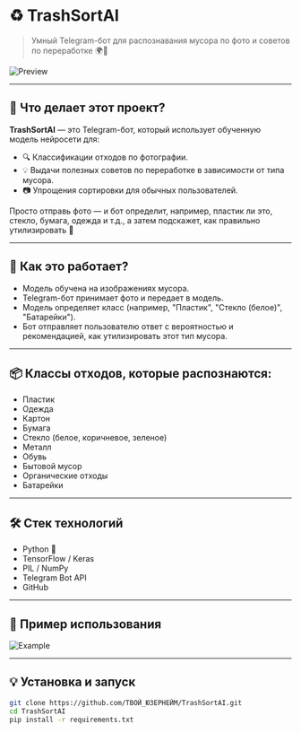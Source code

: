 # ♻️ TrashSortAI

> Умный Telegram-бот для распознавания мусора по фото и советов по переработке 🌍📸

![Preview](https://github.com/Ra1ny7/TrashSortAI/raw/main/for_readme/2)

---

## 🤖 Что делает этот проект?

**TrashSortAI** — это Telegram-бот, который использует обученную модель нейросети для:
- 🔍 Классификации отходов по фотографии.
- 💡 Выдачи полезных советов по переработке в зависимости от типа мусора.
- 📷 Упрощения сортировки для обычных пользователей.

Просто отправь фото — и бот определит, например, пластик ли это, стекло, бумага, одежда и т.д., а затем подскажет, как правильно утилизировать 💪

---

## 🚀 Как это работает?

- Модель обучена на изображениях мусора.
- Telegram-бот принимает фото и передает в модель.
- Модель определяет класс (например, "Пластик", "Стекло (белое)", "Батарейки").
- Бот отправляет пользователю ответ с вероятностью и рекомендацией, как утилизировать этот тип мусора.

---

## 📦 Классы отходов, которые распознаются:

- Пластик
- Одежда
- Картон
- Бумага
- Стекло (белое, коричневое, зеленое)
- Металл
- Обувь
- Бытовой мусор
- Органические отходы
- Батарейки

---

## 🛠 Стек технологий

- Python 🐍
- TensorFlow / Keras
- PIL / NumPy
- Telegram Bot API
- GitHub

---

## 📸 Пример использования

![Example](https://github.com/ra1ny/TrashSortAI/raw/main/for_readme/2)

---

## 💡 Установка и запуск

```bash
git clone https://github.com/ТВОЙ_ЮЗЕРНЕЙМ/TrashSortAI.git
cd TrashSortAI
pip install -r requirements.txt
